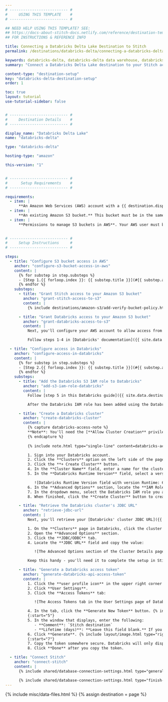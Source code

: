 ```yaml
---
# -------------------------- #
#     USING THIS TEMPLATE    #
# -------------------------- #

## NEED HELP USING THIS TEMPLATE? SEE:
## https://docs-about-stitch-docs.netlify.com/reference/destination-templates/destination-setup/
## FOR INSTRUCTIONS & REFERENCE INFO

title: Connecting a Databricks Delta Lake Destination to Stitch
permalink: /destinations/databricks-delta/connecting-a-databricks-delta-destination-to-stitch

keywords: databricks-delta, databricks-delta data warehouse, databricks-delta data warehouse, databricks-delta etl, etl to databricks-delta, databricks-delta destination
summary: "Connect a Databricks Delta Lake destination to your Stitch account."

content-type: "destination-setup"
key: "databricks-delta-destination-setup"
order: 1

toc: true
layout: tutorial
use-tutorial-sidebar: false


# -------------------------- #
#     Destination Details    #
# -------------------------- #

display_name: "Databricks Delta Lake"
name: "databricks-delta"

type: "databricks-delta"

hosting-type: "amazon"

this-version: "1"


# -------------------------- #
#      Setup Requirements    #
# -------------------------- #

requirements:
  - item: |
      **An Amazon Web Services (AWS) account with a {{ destination.display_name }} deployment.** Instructions for configuring a {{ destination.display_name }} deployment are outside the scope of this tutorial; our instructions assume that you have {{ destination.display_name }} up and running. Refer to [Databricks' documentation]({{ site.data.destinations.databricks-delta.resource-links.configure-aws-account }}){:target="new"} for help configuring your AWS account with Databricks.
  - item: |
      **An existing Amazon S3 bucket.** This bucket must be in the same AWS account as the Databricks deployment or have a cross-account bucket policy that allows access to the bucket from the AWS account with the Databricks deployment.
  - item: |
      **Permissions to manage S3 buckets in AWS**. Your AWS user must be able to add and modify bucket policies in the AWS account or accounts where the S3 bucket and Databricks deployment reside.
  

# -------------------------- #
#     Setup Instructions     #
# -------------------------- #

steps:
  - title: "Configure S3 bucket access in AWS"
    anchor: "configure-s3-bucket-access-in-aws"
    content: |
      {% for substep in step.substeps %}
      - [Step 1.{{ forloop.index }}: {{ substep.title }}](#{{ substep.anchor }})
      {% endfor %}
    substeps:
      - title: "Grant Stitch access to your Amazon S3 bucket"
        anchor: "grant-stitch-access-to-s3"
        content: |
          {% include destinations/amazon-s3/add-verify-bucket-policy.html type="add-bucket-policy" %}

      - title: "Grant Databricks access to your Amazon S3 bucket"
        anchor: "grant-databricks-access-to-s3"
        content: |
          Next, you'll configure your AWS account to allow access from Databricks by creating an IAM role and policy. This is required to complete loading data into {{ destination.display_name }}.

          Follow steps 1-4 in [Databricks' documentation]({{ site.data.destinations.databricks-delta.resource-links.databricks-s3-access }}){:target="new"} to create the IAM policy and role for Databricks.

  - title: "Configure access in Databricks"
    anchor: "configure-access-in-databricks"
    content: |
      {% for substep in step.substeps %}
      - [Step 2.{{ forloop.index }}: {{ substep.title }}](#{{ substep.anchor }})
      {% endfor %}
    substeps:
      - title: "Add the Databricks S3 IAM role to Databricks"
        anchor: "add-s3-iam-role-databricks"
        content: |
          Follow [step 5 in this Databricks guide]({{ site.data.destinations.databricks-delta.resource-links.databricks-s3-access | append: "#step-5-add-the-s3-iam-role-to-databricks" }}){:target="new"} to add  IAM role you created for Databricks in [Step 1.2](#grant-databricks-access-to-s3) to your Databricks account.

          After the Databricks IAM role has been added using the Databricks [Admin Console](https://docs.databricks.com/administration-guide/admin-console.html#admin-console){:target="new"}, proceed to the next step. 

      - title: "Create a Databricks cluster"
        anchor: "create-databricks-cluster"
        content: |
          {% capture databricks-access-note %}
          **Note**: You'll need the [**Allow Cluster Creation** privilege]({{ site.data.destinations.databricks-delta.resource-links.cluster-privileges | append: "#types-of-permissions" }}){:target="new"} in Databricks to complete this step.
          {% endcapture %}
          
          {% include note.html type="single-line" content=databricks-access-note %}

          1. Sign into your Databricks account.
          2. Click the **Clusters** option on the left side of the page.
          3. Click the **+ Create Cluster** button.
          4. In the **Cluster Name** field, enter a name for the cluster.
          5. In the **Databricks Runtime Version** field, select a version that's **6.3 or higher.** This is required for {{ destination.display_name }} to work with Stitch:

             ![Databricks Runtime Version field with version Runtime: 6.3 selected]({{ site.baseurl }}/images/destinations/databricks-runtime-version.png)
          6. In the **Advanced Options** section, locate the **IAM Role** field.
          7. In the dropdown menu, select the Databricks IAM role you added to your account [in the previous step](#add-s3-iam-role-databricks).
          8. When finished, click the **Create Cluster** button to create the cluster.

      - title: "Retrieve the Databricks cluster's JDBC URL"
        anchor: "retrieve-jdbc-url"
        content: |
          Next, you'll retrieve your [Databricks' cluster JDBC URL]({{ site.data.destinations.databricks-delta.resource-links.connect-bi-tools }}){:target="new"}.

          1. On the **Clusters** page in Databricks, click the cluster you created in the previous step.
          2. Open the **Advanced Options** section.
          3. Click the **JDBC/ODBC** tab. 
          4. Locate the **JDBC URL** field and copy the value:

             ![The Advanced Options section of the Cluster Details page in Databricks]({{ site.baseurl }}/images/destinations/databricks-cluster-advanced-options.png)

          Keep this handy - you'll need it to complete the setup in Stitch.

      - title: "Generate a Databricks access token"
        anchor: "generate-databricks-api-access-token"
        content: |
          1. Click the **user profile icon** in the upper right corner of your Databricks workspace.
          2. Click **User Settings**.
          3. Click the **Access Tokens** tab:

             ![The Access Tokens tab in the User Settings page of Databricks]({{ site.baseurl }}/images/destinations/databricks-access-tokens-tab.png)

          4. In the tab, click the **Generate New Token** button. {% include layout/image.html type="right" file="/destinations/databricks-new-access-token.png" alt="The Generate New Token window in Databricks" max-width="400" %}
          {:start="5"}
          5. In the window that displays, enter the following: 
             - **Comment**: `Stitch destination`
             - **Lifetime (days)**: **Leave this field blank.** If you enter a value, your token will eventually expire and break the connection to Stitch.
          6. Click **Generate**. {% include layout/image.html type="right" file="/destinations/databricks-generated-token.png" alt="A newly generated access token in Databricks" max-width="400" %}
          {:start="7"}
          7. Copy the token somewhere secure. Databricks will only display the token once.
          8. Click **Done** after you copy the token.

  - title: "Connect Stitch"
    anchor: "connect-stitch"
    content: |
      {% include shared/database-connection-settings.html type="general" %}

      {% include shared/database-connection-settings.html type="finish-up" %}
---
```

{% include misc/data-files.html %}
{% assign destination = page %}